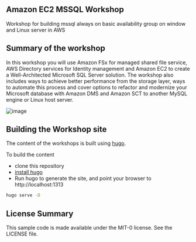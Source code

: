 ## Amazon EC2 MSSQL Workshop

Workshop for building mssql always on basic availability group on window and Linux server in AWS


## Summary of the workshop

In this workshop you will use Amazon FSx for managed shared file service, AWS Directory services for Identity management and Amazon EC2 to create a Well-Architected Microsoft SQL Server solution. 
The workshop also includes ways to achieve better performance from the storage layer, ways to automate this process and cover options to refactor and modernize your Microsoft database with Amazon DMS and Amazon SCT to another MySQL engine or Linux host server.

![image](https://github.com/aws-samples/amazon-ec2-mssql-workshop/blob/master/content/img/Architecture/mssql-draw-workshop-Page-1.png)


## Building the Workshop site

The content of the workshops is built using [hugo](https://gohugo.io/). 

To build the content
 * clone this repository
 * [install hugo](https://gohugo.io/getting-started/installing/)
 * Run hugo to generate the site, and point your browser to http://localhost:1313
 
```bash
hugo serve -D
```


## License Summary

This sample code is made available under the MIT-0 license. See the LICENSE file.
